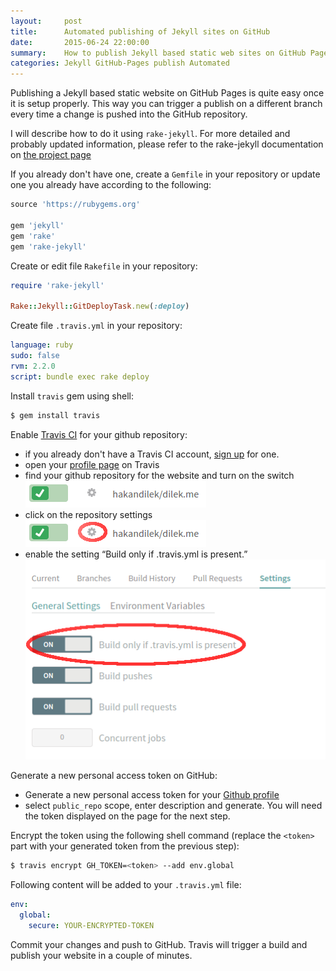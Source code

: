 ```yaml
---
layout:     post
title:      Automated publishing of Jekyll sites on GitHub
date:       2015-06-24 22:00:00
summary:    How to publish Jekyll based static web sites on GitHub Pages automatically.
categories: Jekyll GitHub-Pages publish Automated
---
```


Publishing a Jekyll based static website on GitHub Pages is quite easy once it is setup properly. This way you can trigger a publish on a different branch every time a change is pushed into the GitHub repository.


I will describe how to do it using `rake-jekyll`. For more detailed and probably updated information, please refer to the rake-jekyll documentation on [the  project page](https://github.com/jirutka/rake-jekyll)


If you already don't have one, create a `Gemfile` in your repository or update one you already have according to the following:

```ruby
source 'https://rubygems.org'

gem 'jekyll'
gem 'rake'
gem 'rake-jekyll'
```

Create or edit file `Rakefile` in your repository:

```rb
require 'rake-jekyll'

Rake::Jekyll::GitDeployTask.new(:deploy)
```


Create file `.travis.yml` in your repository:

```yaml
language: ruby
sudo: false
rvm: 2.2.0
script: bundle exec rake deploy
```


Install `travis` gem using shell:

```bash
$ gem install travis
```

Enable [Travis CI](https://travis-ci.org) for your github repository:

 * if you already don't have a Travis CI account, [sign up](https://travis-ci.org/) for one.
 * open your [profile page](https://travis-ci.org/profile/) on Travis
 * find your github repository for the website and turn on the switch
 ![the switch](/Screenshot-2015-05-30-1.png)
 * click on the repository settings
 ![repository settings](/Screenshot-2015-05-30-2.png)
 * enable the setting “Build only if .travis.yml is present.”
 ![enable setting](/Screenshot-2015-05-30-3.png)

Generate a new personal access token on GitHub:

* Generate a new personal access token for your [Github profile](https://github.com/settings/tokens/new)
* select `public_repo` scope, enter description and generate. You will need the token displayed on the page for the next step.

Encrypt the token using the following shell command (replace the `<token>` part with your generated token from the previous step):

```bash
$ travis encrypt GH_TOKEN=<token> --add env.global
```

Following content will be added to your `.travis.yml` file:

```yaml
env:
  global:
    secure: YOUR-ENCRYPTED-TOKEN
```

Commit your changes and push to GitHub. Travis will trigger a build and publish your website in a couple of minutes.
